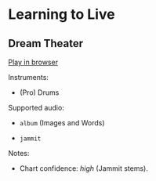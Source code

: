 # Learning to Live

## Dream Theater


[Play in browser](http://pages.cs.wisc.edu/~tolly/customs/dream-theater/learning-to-live)

Instruments:

  * (Pro) Drums

Supported audio:

  * `album` (Images and Words)

  * `jammit`

Notes:

  * Chart confidence: *high* (Jammit stems).

